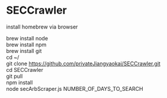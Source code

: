 # SECCrawler
install homebrew via browser

brew install node  
brew install npm  
brew install git  
cd ~/  
git clone https://github.com/privateJiangyaokai/SECCrawler.git  
cd SECCrawler  
git pull  
npm install  
node secArbScraper.js NUMBER_OF_DAYS_TO_SEARCH
